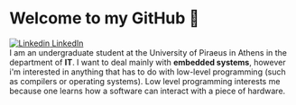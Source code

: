 # Welcome to my GitHub 👋
[![Linkedin](https://i.stack.imgur.com/gVE0j.png) LinkedIn](https://www.linkedin.com/in/constantinos-argyriou-6b5719221/)<br>
I am an undergraduate student at the University of Piraeus in Athens in the department of **IT**. I want to deal mainly with **embedded systems**, however i'm  interested in anything that has to do with low-level programming (such as compilers or operating systems). Low level programming interests me because one learns how a software can interact with a piece of hardware. 
